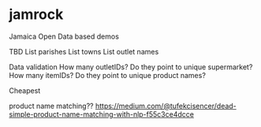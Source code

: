# jamrock
Jamaica Open Data based demos

TBD
List parishes
List towns
List outlet names

Data validation
How many outletIDs? Do they point to unique supermarket?
How many itemIDs? Do they point to unique product names?

Cheapest

product name matching??
https://medium.com/@tufekcisencer/dead-simple-product-name-matching-with-nlp-f55c3ce4dcce


